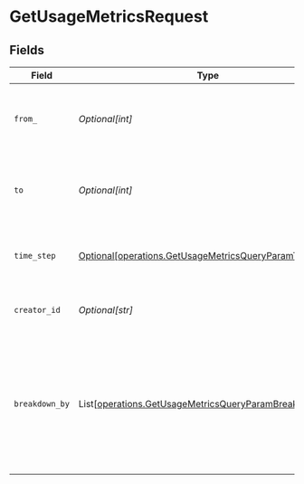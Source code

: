 # GetUsageMetricsRequest


## Fields

| Field                                                                                                                    | Type                                                                                                                     | Required                                                                                                                 | Description                                                                                                              |
| ------------------------------------------------------------------------------------------------------------------------ | ------------------------------------------------------------------------------------------------------------------------ | ------------------------------------------------------------------------------------------------------------------------ | ------------------------------------------------------------------------------------------------------------------------ |
| `from_`                                                                                                                  | *Optional[int]*                                                                                                          | :heavy_minus_sign:                                                                                                       | Start millis timestamp for the query range (inclusive)<br/>                                                              |
| `to`                                                                                                                     | *Optional[int]*                                                                                                          | :heavy_minus_sign:                                                                                                       | End millis timestamp for the query range (exclusive)<br/>                                                                |
| `time_step`                                                                                                              | [Optional[operations.GetUsageMetricsQueryParamTimeStep]](../../models/operations/getusagemetricsqueryparamtimestep.md)   | :heavy_minus_sign:                                                                                                       | The time step to aggregate viewership metrics by<br/>                                                                    |
| `creator_id`                                                                                                             | *Optional[str]*                                                                                                          | :heavy_minus_sign:                                                                                                       | The creator ID to filter the query results<br/>                                                                          |
| `breakdown_by`                                                                                                           | List[[operations.GetUsageMetricsQueryParamBreakdownBy](../../models/operations/getusagemetricsqueryparambreakdownby.md)] | :heavy_minus_sign:                                                                                                       | The list of fields to break down the query results. Currently the<br/>only supported breakdown is by `creatorId`.<br/>   |